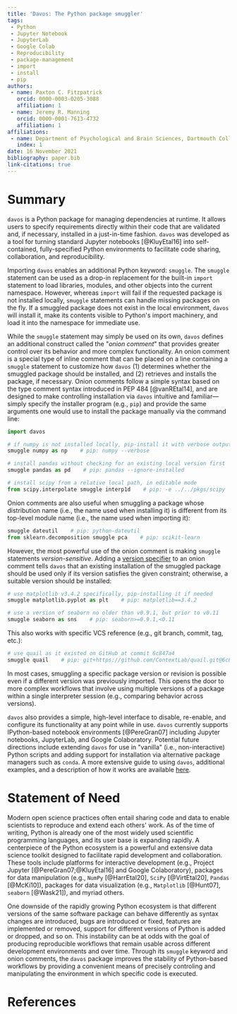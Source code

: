```yaml
---
title: 'Davos: The Python package smuggler'
tags:
 - Python
 - Jupyter Notebook
 - JupyterLab
 - Google Colab
 - Reproducibility
 - package-management
 - import
 - install
 - pip
authors:
 - name: Paxton C. Fitzpatrick
   orcid: 0000-0003-0205-3088
   affiliation: 1
 - name: Jeremy R. Manning
   orcid: 0000-0001-7613-4732
   affiliation: 1
affiliations:
 - name: Department of Psychological and Brain Sciences, Dartmouth College
   index: 1
date: 16 November 2021
bibliography: paper.bib
link-citations: true
---
```



# Summary

`davos` is a Python package for managing dependencies at runtime. It allows users to specify requirements directly 
within their code that are validated and, if necessary, installed in a just-in-time fashion. `davos` was developed as a 
tool for turning standard Jupyter notebooks [@KluyEtal16] into self-contained, fully-specified Python environments to 
facilitate code sharing, collaboration, and reproducibility.

Importing `davos` enables an additional Python keyword: `smuggle`. The `smuggle` statement can be used as a drop-in 
replacement for the built-in `import` statement to load libraries, modules, and other objects into the current 
namespace. However, whereas `import` will fail if the requested package is not installed locally, `smuggle` statements 
can handle missing packages on the fly. If a smuggled package does not exist in the local environment, `davos` 
will install it, make its contents visible to Python's import machinery, and load it into the namespace for immediate 
use.

While the `smuggle` statement may simply be used on its own, `davos` defines an additional construct called the "*onion 
comment*" that provides greater control over its behavior and more complex functionality. An onion comment is a special 
type of inline comment that can be placed on a line containing a `smuggle` statement to customize how `davos` (1) 
determines whether the smuggled package should be installed, and (2) retrieves and installs the package, if necessary. 
Onion comments follow a simple syntax based on the type comment syntax introduced in PEP 484 [@vanREtal14], and are 
designed to make controlling installation via `davos` intuitive and familiar&mdash;simply specify the installer program 
(e.g., `pip`) and provide the same arguments one would use to install the package manually via the command line:

```python
import davos

# if numpy is not installed locally, pip-install it with verbose output
smuggle numpy as np    # pip: numpy --verbose 

# install pandas without checking for an existing local version first
smuggle pandas as pd    # pip: pandas --ignore-installed

# install scipy from a relative local path, in editable mode
from scipy.interpolate smuggle interp1d    # pip: -e ../../pkgs/scipy
```

Onion comments are also useful when smuggling a package whose distribution name (i.e., the name used when installing it) 
is different from its top-level module name (i.e., the name used when importing it):

```python
smuggle dateutil    # pip: python-dateutil
from sklearn.decomposition smuggle pca    # pip: scikit-learn
```

However, the most powerful use of the onion comment is making `smuggle` statements *version-sensitive*. Adding a 
[version specifier](https://www.python.org/dev/peps/pep-0440/#version-specifiers) to an onion comment tells `davos` that 
an existing installation of the smuggled package should be used only if its version satisfies the given constraint; 
otherwise, a suitable version should be installed:

```python
# use matplotlib v3.4.2 specifically, pip-installing it if needed
smuggle matplotlib.pyplot as plt    # pip: matplotlib==3.4.2

# use a version of seaborn no older than v0.9.1, but prior to v0.11
smuggle seaborn as sns    # pip: seaborn>=0.9.1,<0.11
```

This also works with specific VCS reference (e.g., git branch, commit, tag, etc.):

```python
# use quail as it existed on GitHub at commit 6c847a4
smuggle quail    # pip: git+https://github.com/ContextLab/quail.git@6c847a4
```

In most cases, smuggling a specific package version or revision is possible even if a different version was previously 
imported. This opens the door to more complex workflows that involve using multiple versions of a package within a 
single interpreter session (e.g., comparing behavior across versions).

`davos` also provides a simple, high-level interface to disable, re-enable, and configure its functionality at any point 
while in use. `davos` currently supports IPython-based notebook environments [@PereGran07] including Jupyter notebooks, 
JupyterLab, and Google Colaboratory. Potential future directions include extending `davos` for use in "vanilla" (i.e., 
non-interactive) Python scripts and adding support for installation via alternative package managers such as `conda`. A 
more extensive guide to using `davos`, additional examples, and a description of how it works are available 
[here](https://github.com/ContextLab/davos).


# Statement of Need

Modern open science practices often entail sharing code and data to enable scientists to reproduce and extend each others' work.
As of the time of writing, Python is already one of the most widely used scientific programming languages, and its user base
is expanding rapidly.  A centerpiece of the Python ecosystem is a powerful and extensive data science toolkit designed to facilitate
rapid development and collaboration.  These tools include platforms for interactive development (e.g., Project 
Jupyter [@PereGran07;@KluyEtal16] and Google Colaboratory), packages for data manipulation (e.g., `NumPy` [@HarrEtal20], 
`SciPy` [@VirtEtal20], `Pandas` [@McKi10]),  packages for data visualization (e.g., `Matplotlib` [@Hunt07], `seaborn` [@Wask21]), and
myriad others.

One downside of the rapidly growing Python ecosystem is that different versions of the same software package can behave differently
as syntax changes are introduced, bugs are introduced or fixed, features are implemented or removed, support for different versions of
Python is added or dropped, and so on.  This instability can be at odds with the goal of producing reproducible workflows that remain
usable across different development environments and over time.  Through its `smuggle` keyword and onion comments, the `davos` package
improves the stability of Python-based workflows by providing a convenient means of precisely controling and manipulating the environment
in which specific code is executed.

# References
